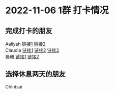 # 2022-11-06 1群 打卡情况
## 完成打卡的朋友
Aaliyah [链接1](http://mmbiz.qpic.cn/mmbiz_jpg/aBaDwGIjEcHAhTUjznUlGdmrDl1N1mRFAriawbmozq24hDg72EPCFZViania958ymCkaYUGadl72HlX3ekELj4Zkg/0) [链接2](http://mmbiz.qpic.cn/mmbiz_jpg/aBaDwGIjEcHAhTUjznUlGdmrDl1N1mRFO3S4pzsoWDzYphHCfUJ5Zojqzh7EsXfoE05TiclbYZX6meZSao1Iq3w/0) <br>Claudia [链接1](http://mmbiz.qpic.cn/mmbiz_jpg/EqM704vBbWB1cEKPDgkVlTeYgOa2FOZx2CEP4MiaxICsGQ7CBC69A5Uib2YW1jUF0auxQdxObzOfkdB4tFwKn5Ug/0) [链接2](http://mmbiz.qpic.cn/mmbiz_jpg/EqM704vBbWB1cEKPDgkVlTeYgOa2FOZx2CEP4MiaxICsGQ7CBC69A5Uib2YW1jUF0auxQdxObzOfkdB4tFwKn5Ug/0) [链接3](http://mmbiz.qpic.cn/mmbiz_jpg/EqM704vBbWB1cEKPDgkVlTeYgOa2FOZx1U1FFRSyf2MwdYGZWibiakk8ic53mt1fiabcNgVQMicwiag08n9RAzBt7eyg/0) <br>晨曦 [链接1](http://mmbiz.qpic.cn/mmbiz_jpg/4rYayDxu0jUbvlM3512aXVCj2AhL0iaOxt6BTj9dFjFC1Fguc2iccFTuibLvLweQibMnicLsyvSOHuXYnnYXdlg7UyQ/0) [链接2](http://mmbiz.qpic.cn/mmbiz_jpg/4rYayDxu0jUbvlM3512aXVCj2AhL0iaOxKSctqbXFkCHlCCd7SWl5RV39QK8NhRgJwXhzLPrVZRZqUcdEhrf0gw/0) <br>
## 选择休息两天的朋友
Chintsai

